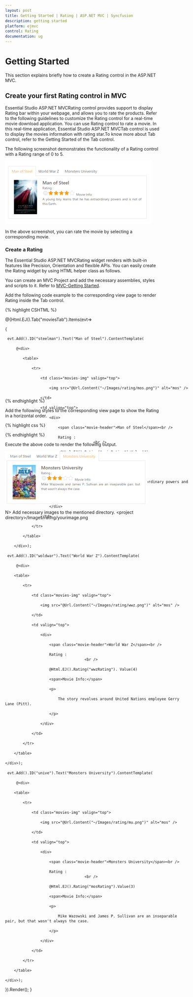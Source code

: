 ```yaml
---
layout: post
title: Getting Started | Rating | ASP.NET MVC | Syncfusion
description: getting started
platform: ejmvc
control: Rating
documentation: ug
---
```


# Getting Started

This section explains briefly how to create a Rating control in the ASP.NET MVC.

## Create your first Rating control in MVC

Essential Studio ASP.NET MVCRating control provides support to display Rating bar within your webpage, and allows you to rate the products. Refer to the following guidelines to customize the Rating control for a real-time movie download application. You can use Rating control to rate a movie. In this real-time application, Essential Studio ASP.NET MVCTab control is used to display the movies information with rating star.To know more about Tab control, refer to the Getting Started of the Tab control.

The following screenshot demonstrates the functionality of a Rating control with a Rating range of 0 to 5. 



![](Getting-Started_images/Getting-Started_img1.png)



In the above screenshot, you can rate the movie by selecting a corresponding movie.

### Create a Rating 

The Essential Studio ASP.NET MVCRating widget renders with built-in features like Precision, Orientation and flexible APIs. You can easily create the Rating widget by using HTML helper class as follows.

You can create an MVC Project and add the necessary assemblies, styles and scripts to it.
Refer to [MVC-Getting Started](http://help.syncfusion.com/aspnetmvc/rating/getting-started).

Add the following code example to the corresponding view page to render Rating inside the Tab control.	

{% highlight CSHTML %}

<div class="frame">  

@{Html.EJ().Tab("moviesTab").Items(evt=> 

{                

	 evt.Add().ID("steelman").Text("Man of Steel").ContentTemplate(

		 @<div>

			<table>

				<tr>

					<td class="movies-img" valign="top">                                    

						<img src="@Url.Content("~/Images/rating/mos.png")" alt="mos" />

					</td>

					<td valign="top">

						<div>

							<span class="movie-header">Man of Steel</span><br />

							Rating :
											<br />

							 @Html.EJ().Rating("univRating").Value(4)

							<span>Movie Info:</span>

							<p>

								A young boy learns that he has extraordinary powers and is not of this Earth.

							</p>

						</div>

					</td>

				</tr>

			</table>

		</div>);

	 evt.Add().ID("woldwar").Text("World War Z").ContentTemplate(

		 @<div>

		<table>

			<tr>

				<td class="movies-img" valign="top">                                

					<img src="@Url.Content("~/Images/rating/wwz.png")" alt="mos" />

				</td>

				<td valign="top">

					<div>

						<span class="movie-header">World War Z</span><br />

						Rating :
										<br />                                  

						@Html.EJ().Rating("wwzRating"). Value(4)

						<span>Movie Info:</span>

						<p>

							The story revolves around United Nations employee Gerry Lane (Pitt).

						</p>

					</div>

				</td>

			</tr>

		</table>

	</div>);

	 evt.Add().ID("unive").Text("Monsters University").ContentTemplate(

		 @<div>

		<table>

			<tr>

				<td class="movies-img" valign="top">                                

					<img src="@Url.Content("~/Images/rating/mu.png")" alt="mos" />

				</td>

				<td valign="top">

					<div>

						<span class="movie-header">Monsters University</span><br />

						Rating :
										<br />
										
						@Html.EJ().Rating("mosRating").Value(3)

						<span>Movie Info:</span>

						<p>

							Mike Wazowski and James P. Sullivan are an inseparable pair, but that wasn't always the case. 

						</p>

					</div>

				</td>

			</tr>

		</table>

	</div>);

}).Render();
}

</div>


{% endhighlight %}


Add the following styles to the corresponding view page to show the Rating in a horizontal order.

{% highlight css %}

<style type="text/css" class="cssStyles">

	.movies-img 
	{

		width: 125px;

	}



	.movie-header 
	{

		font-size: 20px;

		font-weight: 600;

	}

	.frame 
	{

		width: 600px;

		height: 250px;

	}

</style>

{% endhighlight %}

Execute the above code to render the following output.


![](Getting-Started_images/Getting-Started_img2.png)



N> Add necessary images to the mentioned directory. &lt;project directory&gt;/Images/rating/yourimage.png

